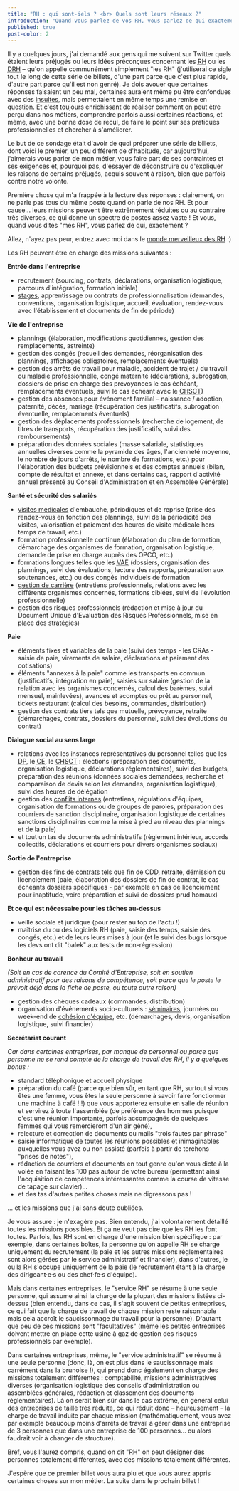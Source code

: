 ```yaml
---
title: "RH : qui sont-iels ? <br> Quels sont leurs réseaux ?"
introduction: "Quand vous parlez de vos RH, vous parlez de qui exactement ? Savez-vous quelles sont leurs missions ?"
published: true
post-color: 2
---
```


Il y a quelques jours, j'ai demandé aux gens qui me suivent sur Twitter quels étaient leurs préjugés ou leurs idées préconçues concernant les <abbr title="Gestionnaires des Ressources Humaines">RH</abbr> ou les <abbr title="Directrices ou Directeurs des Ressources Humaines">DRH</abbr> – qu'on appelle communément simplement "les RH" (j'utiliserai ce sigle tout le long de cette série de billets, d'une part parce que c'est plus rapide, d'autre part parce qu'il est non genré). Je dois avouer que certaines réponses faisaient un peu mal, certaines auraient même pu être confondues avec des [insultes](https://youtu.be/BSAXTzTwNVU), mais permettaient en même temps une remise en question. Et c'est toujours enrichissant de réaliser comment on peut être perçu dans nos métiers, comprendre parfois aussi certaines réactions, et même, avec une bonne dose de recul, de faire le point sur ses pratiques professionnelles et chercher à s'améliorer. 

Le but de ce sondage était d'avoir de quoi préparer une série de billets, dont voici le premier, un peu différent de d'habitude, car aujourd'hui, j'aimerais vous parler de mon métier, vous faire part de ses contraintes et ses exigences et, pourquoi pas, d'essayer de déconstruire ou d'expliquer les raisons de certains préjugés, acquis souvent à raison, bien que parfois contre notre volonté. 

Première chose qui m'a frappée à la lecture des réponses : clairement, on ne parle pas tous du même poste quand on parle de nos RH. Et pour cause... leurs missions peuvent être extrêmement réduites ou au contraire très diverses, ce qui donne un spectre de postes assez vaste ! Et vous, quand vous dites "mes RH", vous parlez de qui, exactement ? 

Allez, n'ayez pas peur, entrez avec moi dans le [monde merveilleux des RH](https://youtu.be/NHe6Wdce3vw?t=10) :)

Les RH peuvent être en charge des missions suivantes : 

**Entrée dans l'entreprise**

- recrutement (sourcing, contrats, déclarations, organisation logistique, parcours d'intégration, formation initiale)
- [stages](https://youtu.be/0pZGLTuC41g?t=10), apprentissage ou contrats de professionnalisation (demandes, conventions, organisation logistique, accueil, évaluation, rendez-vous avec l'établissement et documents de fin de période)

**Vie de l'entreprise**

- plannings (élaboration, modifications quotidiennes, gestion des remplacements, astreinte)
- gestion des congés (recueil des demandes, réorganisation des plannings, affichages obligatoires, remplacements éventuels)
- gestion des arrêts de travail pour maladie, accident de trajet / du travail ou maladie professionnelle, congé maternité (déclarations, subrogation, dossiers de prise en charge des prévoyances le cas échéant, remplacements éventuels, suivi le cas échéant avec le <abbr title="Comité d'Hygiène, de Sécurité et des Conditions de Travail">CHSCT</abbr>)
- gestion des absences pour événement familial – naissance / adoption, paternité, décès, mariage (récupération des justificatifs, subrogation éventuelle, remplacements éventuels)
- gestion des déplacements professionnels (recherche de logement, de titres de transports, récupération des justificatifs, suivi des remboursements)
- préparation des données sociales (masse salariale, statistiques annuelles diverses comme la pyramide des âges, l'ancienneté moyenne, le nombre de jours d'arrêts, le nombre de formations, etc.) pour l'élaboration des budgets prévisionnels et des comptes annuels (bilan, compte de résultat et annexe, et dans certains cas, rapport d'activité annuel présenté au Conseil d'Administration et en Assemblée Générale)

**Santé et sécurité des salariés**

- [visites médicales](https://youtu.be/57DmhPWP35U?t=10) d'embauche, périodiques et de reprise (prise des rendez-vous en fonction des plannings, suivi de la périodicité des visites, valorisation et paiement des heures de visite médicale hors temps de travail, etc.)
- formation professionnelle continue (élaboration du plan de formation, démarchage des organismes de formation, organisation logistique, demande de prise en charge auprès des OPCO, etc.) 
- formations longues telles que les <abbr title="Validation des Acquis de l'Expérience">VAE</abbr> (dossiers, organisation des plannings, suivi des évaluations, lecture des rapports, préparation aux soutenances, etc.) ou des congés individuels de formation
- [gestion de carrière](https://youtu.be/rjmRyF3FEH4) (entretiens professionnels, relations avec les différents organismes concernés, formations ciblées, suivi de l'évolution professionnelle)
- gestion des risques professionnels (rédaction et mise à jour du Document Unique d'Evaluation des Risques Professionnels, mise en place des stratégies)

**Paie**

- éléments fixes et variables de la paie (suivi des temps - les CRAs - saisie de paie, virements de salaire, déclarations et paiement des cotisations)
- éléments "annexes à la paie" comme les transports en commun (justificatifs, intégration en paie), saisies sur salaire (gestion de la relation avec les organismes concernés, calcul des barèmes, suivi mensuel, mainlevées), avances et acomptes ou prêt au personnel, tickets restaurant (calcul des besoins, commandes, distribution)
- gestion des contrats tiers tels que mutuelle, prévoyance, retraite (démarchages, contrats, dossiers du personnel, suivi des évolutions du contrat)

**Dialogue social au sens large**

- relations avec les instances représentatives du personnel telles que les <abbr title="délégués du personnel">DP</abbr>, le <abbr title="comité d'entreprise">CE</abbr>, le <abbr title="comité d'hygiène, de sécurité et des conditions de travail">CHSCT</abbr> : élections (préparation des documents, organisation logistique, déclarations réglementaires), suivi des budgets, préparation des réunions (données sociales demandées, recherche et comparaison de devis selon les demandes, organisation logistique), suivi des heures de délégation
- gestion des [conflits internes](https://youtu.be/31ZjnrHR8EA?t=34) (entretiens, régulations d'équipes, organisation de formations ou de groupes de paroles, préparation des courriers de sanction disciplinaire, organisation logistique de certaines sanctions disciplinaires comme la mise à pied au niveau des plannings et de la paie)
- et tout un tas de documents administratifs (règlement intérieur, accords collectifs, déclarations et courriers pour divers organismes sociaux)

**Sortie de l'entreprise**

- gestion des [fins de contrats](https://youtu.be/BTWcQbUAZDQ) tels que fin de CDD, retraite, démission ou licenciement (paie, élaboration des dossiers de fin de contrat, le cas échéants dossiers spécifiques - par exemple en cas de licenciement pour inaptitude, voire préparation et suivi de dossiers prud'homaux)

**Et ce qui est nécessaire pour les tâches au-dessus**

- veille sociale et juridique (pour rester au top de l'actu !)
- maîtrise du ou des logiciels RH (paie, saisie des temps, saisie des congés, etc.) et de leurs leurs mises à jour (et le suivi des bugs lorsque les devs ont dit "balek" aux tests de non-régression)

**Bonheur au travail**

*(Soit en cas de carence du Comité d'Entreprise, soit en soutien administratif pour des raisons de compétence, soit parce que le poste le prévoit déjà dans la fiche de poste, ou toute autre raison)*

- gestion des chèques cadeaux (commandes, distribution)
- organisation d'événements socio-culturels : [séminaires](https://youtu.be/uSD4vsh1zDA), journées ou week-end de [cohésion d'équipe](https://youtu.be/5NV6Rdv1a3I), etc. (démarchages, devis, organisation logistique, suivi financier)

**Secrétariat courant**

*Car dans certaines entreprises, par manque de personnel ou parce que personne ne se rend compte de la charge de travail des RH, il y a quelques bonus :*

- standard téléphonique et accueil physique
- préparation du café (parce que bien sûr, en tant que RH, surtout si vous êtes une femme, vous êtes la seule personne à savoir faire fonctionner une machine à café !!!) que vous apporterez ensuite en salle de réunion et servirez à toute l'assemblée (de préférence des hommes puisque c'est une réunion importante, parfois accompagnés de quelques femmes qui vous remercieront d'un air gêné), 
- relecture et correction de documents ou mails "trois fautes par phrase"
- saisie informatique de toutes les réunions possibles et inimaginables auxquelles vous avez ou non assisté (parfois à partir de ~~torchons~~ "prises de notes"), 
- rédaction de courriers et documents en tout genre qu'on vous dicte à la volée en faisant les 100 pas autour de votre bureau (permettant ainsi l'acquisition de compétences intéressantes comme la course de vitesse de tapage sur clavier)... 
- et des tas d'autres petites choses mais ne digressons pas !

... et les missions que j'ai sans doute oubliées. 

Je vous assure : je n'exagère pas. Bien entendu, j'ai volontairement détaillé toutes les missions possibles. Et ça ne veut pas dire que les RH les font toutes. Parfois, les RH sont en charge d'une mission bien spécifique : par exemple, dans certaines boîtes, la personne qu'on appelle RH se charge uniquement du recrutement (la paie et les autres missions réglementaires sont alors gérées par le service administratif et financier), dans d'autres, le ou la RH s'occupe uniquement de la paie (le recrutement étant à la charge des dirigeant·e·s ou des chef·fe·s d'équipe). 

Mais dans certaines entreprises, le "service RH" se résume à une seule personne, qui assume ainsi la charge de la plupart des missions listées ci-dessus (bien entendu, dans ce cas, il s'agit souvent de petites entreprises, ce qui fait que la charge de travail de chaque mission reste raisonnable mais cela accroît le saucissonnage du travail pour la personne). D'autant que peu de ces missions sont "facultatives" (même les petites entreprises doivent mettre en place cette usine à gaz de gestion des risques professionnels par exemple). 

Dans certaines entreprises, même, le "service administratif" se résume à une seule personne (donc, là, on est plus dans le saucissonnage mais carrément dans la brunoise !), qui prend donc également en charge des missions totalement différentes : comptabilité, missions administratives diverses (organisation logistique des conseils d'administration ou assemblées générales, rédaction et classement des documents réglementaires). Là on serait bien sûr dans le cas extrême, en général celui des entreprises de taille très réduite, ce qui réduit donc – heureusement – la charge de travail induite par chaque mission (mathématiquement, vous avez par exemple beaucoup moins d'arrêts de travail à gérer dans une entreprise de 3 personnes que dans une entreprise de 100 personnes… ou alors faudrait voir à changer de structure).

Bref, vous l'aurez compris, quand on dit "RH" on peut désigner des personnes totalement différentes, avec des missions totalement différentes. 

J'espère que ce premier billet vous aura plu et que vous aurez appris certaines choses sur mon métier. La suite dans le prochain billet !